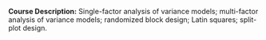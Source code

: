 **Course Description:** Single-factor analysis of variance models; multi-factor analysis of variance models; randomized block design; Latin squares; split-plot design.